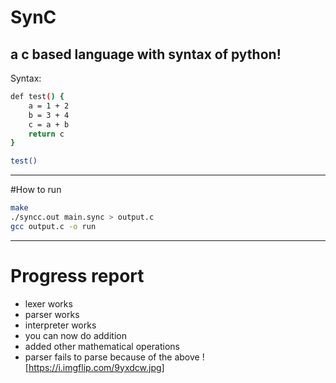 # SynC
a c based language with syntax of python!
---
Syntax:
```bash
def test() {
    a = 1 + 2
    b = 3 + 4
    c = a + b
    return c
}

test()
```
---
#How to run
```bash
make
./syncc.out main.sync > output.c
gcc output.c -o run

```
---
# Progress report
- lexer works
- parser works
- interpreter works
- you can now do addition
- added other mathematical operations
- parser fails to parse because of the above
![https://i.imgflip.com/9yxdcw.jpg]
